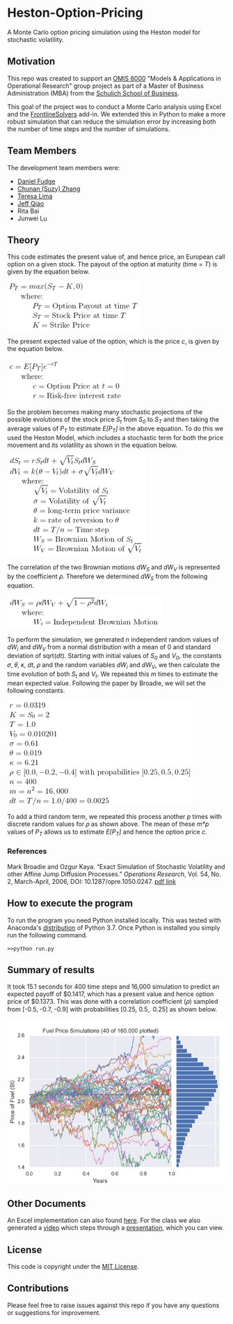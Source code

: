 # Heston-Option-Pricing
A Monte Carlo option pricing simulation using the Heston model for stochastic volatility.

## Motivation
This repo was created to support an [OMIS 6000](https://schulich.yorku.ca/courses/omis-6000-3-00/) "Models & 
Applications in Operational Research" group project as part of a Master of Business Administration (MBA) from the 
[Schulich School of Business](https://schulich.yorku.ca/).

This goal of the project was to conduct a Monte Carlo analysis using Excel and the [FrontlineSolvers](https://www.solver.com/) 
add-in.  We extended this in Python to make a more robust simulation that can reduce the simulation error by increasing
both the number of time steps and the number of simulations. 

## Team Members
The development team members were:
- [Daniel Fudge](https://www.linkedin.com/in/daniel-fudge)
- [Chunan (Suzy) Zhang](https://www.linkedin.com/in/suzy-c-zhang-26234961/)
- [Teresa Lima](https://www.linkedin.com/in/teresa-cristina-de-s%C3%A1-lima-01966453)
- [Jeff Qiao](https://linkedin.com/in/qiaoguanfu)
- Rita Bai
- Junwei Lu

## Theory
This code estimates the present value of, and hence price, an European call option on a given stock.  The payout of the 
option at maturity (time = _T_) is given by the equation below. 

![Pt](docs/Pt.png)

The present expected value of the option, which is the price _c_, is given by the equation below.  

![c](docs/c.png)

So the problem becomes making many stochastic projections of the possible evolutions of the stock price _S<sub>t</sub>_ 
from _S<sub>0</sub>_ to _S<sub>T</sub>_ and then taking the average values of _P<sub>T</sub>_ to estimate 
_E[P<sub>T</sub>]_ in the above equation.  To do this we used the Heston Model, which includes a stochastic term for 
both the price movement and its volatility as shown in the equation below. 

![ds](docs/ds.png)

The correlation of the two Brownian motions _dW<sub>S</sub>_ and _dW<sub>V</sub>_ is represented by the coefficient 𝜌.
Therefore we determined _dW<sub>S</sub>_ from the following equation.

![dws](docs/dws.png)

To perform the simulation, we generated _n_ independent random values of _dW<sub>i</sub>_ and _dW<sub>V</sub>_ from a 
normal distribution with a mean of 0 and standard deviation of sqrt(_dt_).  Starting with initial values of 
_S<sub>0</sub>_ and _V<sub>0</sub>_, the constants 𝜎, 𝜃, 𝜅, _dt_, 𝜌 and the random variables _dW<sub>i</sub>_ and 
_dW<sub>V</sub>_, we then calculate the time evolution of both _S<sub>t</sub>_ and _V<sub>t</sub>_.  We repeated this 
_m_ times to estimate the mean expected value.  Following the paper by Broadie, we will set the following constants.

![constants](docs/constants.png)

To add a third random term, we repeated this process another _p_ times with discrete random values for 𝜌 as shown above.
The mean of these _m*p_ values of _P<sub>T</sub>_ allows us to estimate _E[P<sub>T</sub>]_ and hence the option price 
_c_.

### References
Mark Broadie and Ozgur Kaya. “Exact Simulation of Stochastic Volatility and other Affine Jump Diffusion Processes.” 
_Operations Research_, Vol. 54, No. 2, March-April, 2006, DOI: 10.1287/opre.1050.0247. 
[pdf link](http://www.columbia.edu/~mnb2/broadie/Assets/broadie_kaya_exact_sim_or_2006.pdf) 


## How to execute the program
To run the program you need Python installed locally.  This was tested with Anaconda's 
[distribution](https://www.anaconda.com/distribution/) of Python 3.7.  Once Python is installed you simply run the 
following command.

    >>python run.py 

## Summary of results
It took 15.1 seconds for 400 time steps and 16,000 simulation to predict an expected payoff of $0.1417, which has a 
present value and hence option price of $0.1373.  This was done with a correlation coefficient (𝜌) sampled from 
[-0.5, -0.7, -0.9] with probabilities [0.25, 0.5,. 0.25] as shown below. 

![plot2](simulation.png) 

## Other Documents
An Excel implementation can also found [here](docs/OMIS6000_Group1_Simulation.xlsx).  For the class we also generated a 
[video](docs/OMIS6000_Group1_Video_v4.mp4) which steps through a [presentation](docs/OMIS6000_Group1_Presentation.pdf), 
which you can view.

## License
This code is copyright under the [MIT License](LICENSE).

## Contributions
Please feel free to raise issues against this repo if you have any questions or suggestions for improvement.